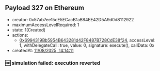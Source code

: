 ## Payload 327 on Ethereum

- creator: 0x57ab7ee15cE5ECacB1aB84EE42D5A9d0d8112922
- maximumAccessLevelRequired: 1
- state: 1(Created)
- actions:
  - [0x6994319Bb5954B643281d42F8487B728CdE38f24](https://etherscan.io/tx/0x6994319Bb5954B643281d42F8487B728CdE38f24), accessLevel: 1, withDelegateCall: true, value: 0, signature: execute(), callData: 0x
- createdAt: [11/08/2025, 14:14:11](https://etherscan.io/tx/0xb4902c7283da4d396e379fb317be1635e6396ac999bd1fe5a7f380f093b0c794)

### :sos: simulation failed: execution reverted
